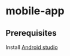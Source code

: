 # mobile-app

## Prerequisites

Install [Android studio](https://developer.android.com/studio/install?gad_source=1&gclid=Cj0KCQjw9Km3BhDjARIsAGUb4nzG1BMTh53o3cAZe1YG218ex1uAQWTuxvHMoOcKjaFe3Pq_CJNxUDwaAlZ9EALw_wcB&gclsrc=aw.ds&hl=es-419)